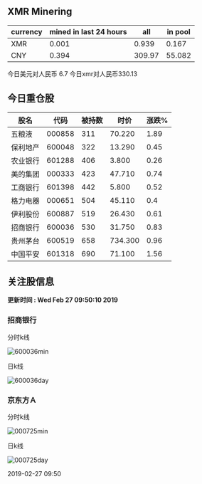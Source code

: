 ## XMR Minering

|currency|mined in last 24 hours|all|in pool|
|---|---|---|---|
|XMR|0.001|0.939|0.167|
|CNY|0.394|309.97|55.082|

今日美元对人民币 6.7	今日xmr对人民币330.13


## 今日重仓股 

|股名|代码|被持数|时价|涨跌%|
|---|---|---|---|---|
|五粮液|000858|311|70.220|1.89|
|保利地产|600048|322|13.290|0.45|
|农业银行|601288|406|3.800|0.26|
|美的集团|000333|423|47.710|0.74|
|工商银行|601398|442|5.800|0.52|
|格力电器|000651|504|45.110|0.4|
|伊利股份|600887|519|26.430|0.61|
|招商银行|600036|530|31.750|0.83|
|贵州茅台|600519|658|734.300|0.96|
|中国平安|601318|690|71.100|1.56|

## 关注股信息
**更新时间 : Wed Feb 27 09:50:10 2019**
### 招商银行 
分时k线

![600036min](http://image.sinajs.cn/newchart/min/n/sh600036.gif)

日k线

![600036day](http://image.sinajs.cn/newchart/daily/n/sh600036.gif)

### 京东方Ａ 
分时k线

![000725min](http://image.sinajs.cn/newchart/min/n/sz000725.gif)

日k线

![000725day](http://image.sinajs.cn/newchart/daily/n/sz000725.gif)

2019-02-27 09:50